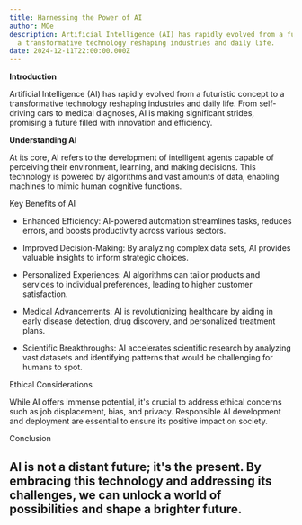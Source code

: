 ```yaml
---
title: Harnessing the Power of AI
author: MOe
description: Artificial Intelligence (AI) has rapidly evolved from a futuristic concept to
  a transformative technology reshaping industries and daily life.
date: 2024-12-11T22:00:00.000Z
---
```


  **Introduction**


  Artificial Intelligence (AI) has rapidly evolved from a futuristic concept to
  a transformative technology reshaping industries and daily life. From
  self-driving cars to medical diagnoses, AI is making significant strides,
  promising a future filled with innovation and efficiency.


  **Understanding AI**


  At its core, AI refers to the development of intelligent agents capable of
  perceiving their environment, learning, and making decisions. This technology
  is powered by algorithms and vast amounts of data, enabling machines to mimic
  human cognitive functions.


  Key Benefits of AI


  * Enhanced Efficiency: AI-powered automation streamlines tasks, reduces
  errors, and boosts productivity across various sectors.

  * Improved Decision-Making: By analyzing complex data sets, AI provides
  valuable insights to inform strategic choices.

  * Personalized Experiences: AI algorithms can tailor products and services to
  individual preferences, leading to higher customer satisfaction.

  * Medical Advancements: AI is revolutionizing healthcare by aiding in early
  disease detection, drug discovery, and personalized treatment plans.

  * Scientific Breakthroughs: AI accelerates scientific research by analyzing
  vast datasets and identifying patterns that would be challenging for humans to
  spot.


  Ethical Considerations


  While AI offers immense potential, it's crucial to address ethical concerns
  such as job displacement, bias, and privacy. Responsible AI development and
  deployment are essential to ensure its positive impact on society.


  Conclusion


  AI is not a distant future; it's the present. By embracing this technology and
  addressing its challenges, we can unlock a world of possibilities and shape a
  brighter future.
---

